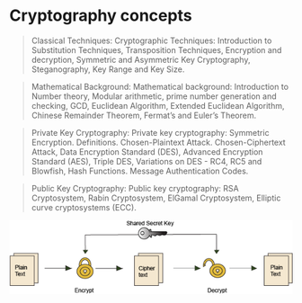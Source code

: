 # Cryptography concepts

> Classical Techniques: Cryptographic Techniques: Introduction to Substitution Techniques, Transposition Techniques, Encryption and decryption, Symmetric and Asymmetric Key Cryptography, Steganography, Key Range and Key Size.

> Mathematical Background: Mathematical background: Introduction to Number theory, Modular arithmetic, prime number generation and checking, GCD, Euclidean Algorithm, Extended Euclidean Algorithm, Chinese Remainder Theorem, Fermat’s and Euler’s Theorem.

> Private Key Cryptography: Private key cryptography: Symmetric Encryption. Definitions. Chosen-Plaintext Attack. Chosen-Ciphertext Attack, Data Encryption Standard (DES), Advanced Encryption Standard (AES), Triple DES, Variations on DES - RC4, RC5 and Blowfish, Hash Functions. Message Authentication Codes.

> Public Key Cryptography: Public key cryptography: RSA Cryptosystem, Rabin Cryptosystem, ElGamal Cryptosystem, Elliptic curve cryptosystems (ECC).

<img src="https://github.com/kcharvi/Cryptography-course-codes/blob/main/image.png">